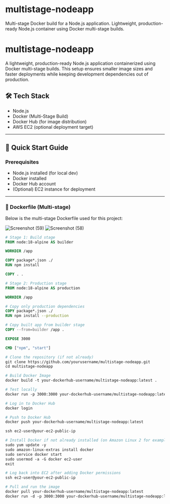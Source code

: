 # multistage-nodeapp
Multi-stage Docker build for a Node.js application. Lightweight, production-ready Node.js container using Docker multi-stage builds.

# multistage-nodeapp

A lightweight, production-ready Node.js application containerized using Docker multi-stage builds. This setup ensures smaller image sizes and faster deployments while keeping development dependencies out of production.

## 🛠 Tech Stack

- Node.js
- Docker (Multi-Stage Build)
- Docker Hub (for image distribution)
- AWS EC2 (optional deployment target)

---

## 🚀 Quick Start Guide

### Prerequisites

- Node.js installed (for local dev)
- Docker installed
- Docker Hub account
- (Optional) EC2 instance for deployment

---

### 📝 Dockerfile (Multi-stage)

Below is the multi-stage Dockerfile used for this project:

![Screenshot (59)](https://github.com/user-attachments/assets/23266a9d-3f58-4f92-a794-130c07e28075)
![Screenshot (58)](https://github.com/user-attachments/assets/01b4f97a-4aab-4cad-9044-cdbba4b7cda0)


```Dockerfile
# Stage 1: Build stage
FROM node:18-alpine AS builder

WORKDIR /app

COPY package*.json ./
RUN npm install

COPY . .

# Stage 2: Production stage
FROM node:18-alpine AS production

WORKDIR /app

# Copy only production dependencies
COPY package*.json ./
RUN npm install --production

# Copy built app from builder stage
COPY --from=builder /app .

EXPOSE 3000

CMD ["npm", "start"]

# Clone the repository (if not already)
git clone https://github.com/yourusername/multistage-nodeapp.git
cd multistage-nodeapp

# Build Docker Image
docker build -t your-dockerhub-username/multistage-nodeapp:latest .

# Test locally
docker run -p 3000:3000 your-dockerhub-username/multistage-nodeapp:latest

# Log in to Docker Hub
docker login

# Push to Docker Hub
docker push your-dockerhub-username/multistage-nodeapp:latest

ssh ec2-user@your-ec2-public-ip

# Install Docker if not already installed (on Amazon Linux 2 for example)
sudo yum update -y
sudo amazon-linux-extras install docker
sudo service docker start
sudo usermod -a -G docker ec2-user
exit

# Log back into EC2 after adding Docker permissions
ssh ec2-user@your-ec2-public-ip

# Pull and run the image
docker pull your-dockerhub-username/multistage-nodeapp:latest
docker run -d -p 3000:3000 your-dockerhub-username/multistage-nodeapp:latest





